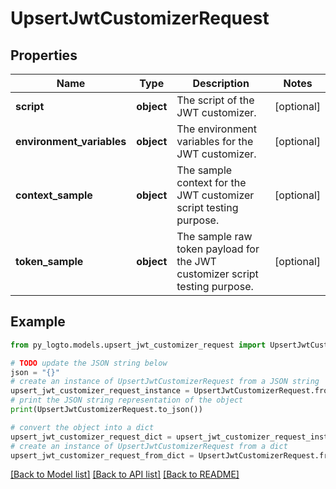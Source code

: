 # UpsertJwtCustomizerRequest


## Properties

Name | Type | Description | Notes
------------ | ------------- | ------------- | -------------
**script** | **object** | The script of the JWT customizer. | [optional] 
**environment_variables** | **object** | The environment variables for the JWT customizer. | [optional] 
**context_sample** | **object** | The sample context for the JWT customizer script testing purpose. | [optional] 
**token_sample** | **object** | The sample raw token payload for the JWT customizer script testing purpose. | [optional] 

## Example

```python
from py_logto.models.upsert_jwt_customizer_request import UpsertJwtCustomizerRequest

# TODO update the JSON string below
json = "{}"
# create an instance of UpsertJwtCustomizerRequest from a JSON string
upsert_jwt_customizer_request_instance = UpsertJwtCustomizerRequest.from_json(json)
# print the JSON string representation of the object
print(UpsertJwtCustomizerRequest.to_json())

# convert the object into a dict
upsert_jwt_customizer_request_dict = upsert_jwt_customizer_request_instance.to_dict()
# create an instance of UpsertJwtCustomizerRequest from a dict
upsert_jwt_customizer_request_from_dict = UpsertJwtCustomizerRequest.from_dict(upsert_jwt_customizer_request_dict)
```
[[Back to Model list]](../README.md#documentation-for-models) [[Back to API list]](../README.md#documentation-for-api-endpoints) [[Back to README]](../README.md)


